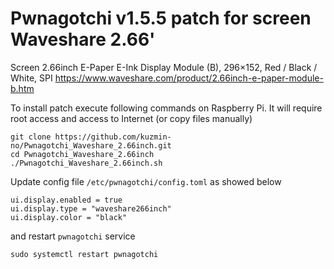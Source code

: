 # Pwnagotchi v1.5.5 patch for screen Waveshare 2.66'

Screen 2.66inch E-Paper E-Ink Display Module (B), 296×152, Red / Black / White, SPI
https://www.waveshare.com/product/2.66inch-e-paper-module-b.htm

To install patch execute following commands on Raspberry Pi.
It will require root access and access to Internet (or copy files manually)
```
git clone https://github.com/kuzmin-no/Pwnagotchi_Waveshare_2.66inch.git
cd Pwnagotchi_Waveshare_2.66inch
./Pwnagotchi_Waveshare_2.66inch.sh
```

Update config file ```/etc/pwnagotchi/config.toml``` as showed below
```
ui.display.enabled = true
ui.display.type = "waveshare266inch"
ui.display.color = "black"
```
and restart ```pwnagotchi``` service
```
sudo systemctl restart pwnagotchi
```
